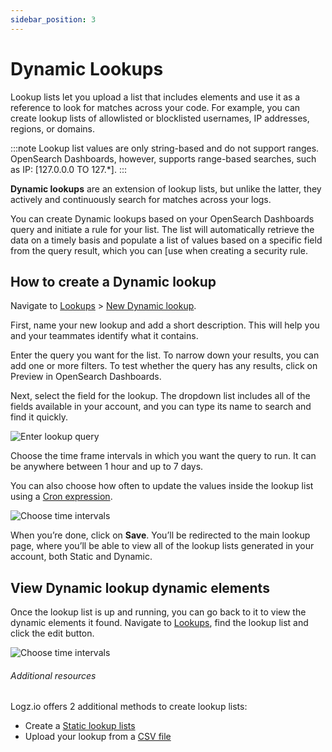 ```yaml
---
sidebar_position: 3
---
```


# Dynamic Lookups


Lookup lists let you upload a list that includes elements and use it as a reference to look for matches across your code. For example, you can create lookup lists of allowlisted or blocklisted usernames, IP addresses, regions, or domains.

:::note
Lookup list values are only string-based and do not support ranges. OpenSearch Dashboards, however, supports range-based searches, such as IP: [127.0.0.0 TO 127.*].
:::

**Dynamic lookups** are an extension of lookup lists, but unlike the latter, they actively and continuously search for matches across your logs. 

You can create Dynamic lookups based on your OpenSearch Dashboards query and initiate a rule for your list. The list will automatically retrieve the data on a timely basis and populate a list of values based on a specific field from the query result, which you can [use when creating a security rule. 

## How to create a Dynamic lookup

Navigate to [Lookups](https://app.logz.io/#/dashboard/security/lookups) > [New Dynamic lookup](https://app.logz.io/#/dashboard/security/lookups/dynamic/new).

First, name your new lookup and add a short description. This will help you and your teammates identify what it contains. 

Enter the query you want for the list. To narrow down your results, you can add one or more filters. To test whether the query has any results, click on Preview in OpenSearch Dashboards.

Next, select the field for the lookup. The dropdown list includes all of the fields available in your account, and you can type its name to search and find it quickly.

![Enter lookup query](https://dytvr9ot2sszz.cloudfront.net/logz-docs/siem-lookups/create-new-dynamic-lookup.png)

Choose the time frame intervals in which you want the query to run. It can be anywhere between 1 hour and up to 7 days. 

You can also choose how often to update the values inside the lookup list using a [Cron expression](https://www.freeformatter.com/cron-expression-generator-quartz.html#cronexpressionexamples/).

![Choose time intervals](https://dytvr9ot2sszz.cloudfront.net/logz-docs/siem-lookups/dynamic-lookup-scehdule.png)

When you’re done, click on **Save**. You’ll be redirected to the main lookup page, where you’ll be able to view all of the lookup lists generated in your account, both Static and Dynamic.


## View Dynamic lookup dynamic elements


Once the lookup list is up and running, you can go back to it to view the dynamic elements it found. Navigate to [Lookups](https://app.logz.io/#/dashboard/security/lookups), find the lookup list and click the edit button.

![Choose time intervals](https://dytvr9ot2sszz.cloudfront.net/logz-docs/siem-lookups/dynamic-elements-region.png)

###### Additional resources

Logz.io offers 2 additional methods to create lookup lists: 

*  Create a [Static lookup lists](https://docs.logz.io/user-guide/lookups/static-lookup.html)
* Upload your lookup from a [CSV file](https://docs.logz.io/docs/user-guide/cloud-siem/lookup-lists/static-lookup/#create-or-edit-a-lookup-list-via-csv-file-upload)
